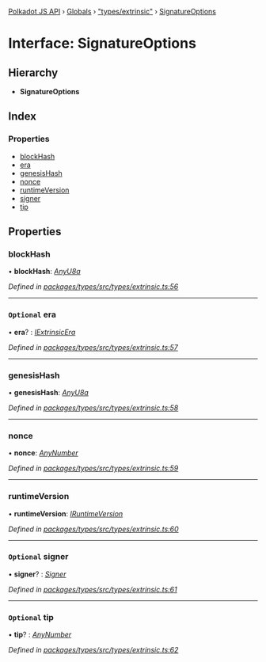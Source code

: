 [Polkadot JS API](../README.md) › [Globals](../globals.md) › ["types/extrinsic"](../modules/_types_extrinsic_.md) › [SignatureOptions](_types_extrinsic_.signatureoptions.md)

# Interface: SignatureOptions

## Hierarchy

* **SignatureOptions**

## Index

### Properties

* [blockHash](_types_extrinsic_.signatureoptions.md#blockhash)
* [era](_types_extrinsic_.signatureoptions.md#optional-era)
* [genesisHash](_types_extrinsic_.signatureoptions.md#genesishash)
* [nonce](_types_extrinsic_.signatureoptions.md#nonce)
* [runtimeVersion](_types_extrinsic_.signatureoptions.md#runtimeversion)
* [signer](_types_extrinsic_.signatureoptions.md#optional-signer)
* [tip](_types_extrinsic_.signatureoptions.md#optional-tip)

## Properties

###  blockHash

• **blockHash**: *[AnyU8a](../modules/_types_helpers_.md#anyu8a)*

*Defined in [packages/types/src/types/extrinsic.ts:56](https://github.com/polkadot-js/api/blob/c8af75088a/packages/types/src/types/extrinsic.ts#L56)*

___

### `Optional` era

• **era**? : *[IExtrinsicEra](_types_extrinsic_.iextrinsicera.md)*

*Defined in [packages/types/src/types/extrinsic.ts:57](https://github.com/polkadot-js/api/blob/c8af75088a/packages/types/src/types/extrinsic.ts#L57)*

___

###  genesisHash

• **genesisHash**: *[AnyU8a](../modules/_types_helpers_.md#anyu8a)*

*Defined in [packages/types/src/types/extrinsic.ts:58](https://github.com/polkadot-js/api/blob/c8af75088a/packages/types/src/types/extrinsic.ts#L58)*

___

###  nonce

• **nonce**: *[AnyNumber](../modules/_types_helpers_.md#anynumber)*

*Defined in [packages/types/src/types/extrinsic.ts:59](https://github.com/polkadot-js/api/blob/c8af75088a/packages/types/src/types/extrinsic.ts#L59)*

___

###  runtimeVersion

• **runtimeVersion**: *[IRuntimeVersion](_types_interfaces_.iruntimeversion.md)*

*Defined in [packages/types/src/types/extrinsic.ts:60](https://github.com/polkadot-js/api/blob/c8af75088a/packages/types/src/types/extrinsic.ts#L60)*

___

### `Optional` signer

• **signer**? : *[Signer](_types_extrinsic_.signer.md)*

*Defined in [packages/types/src/types/extrinsic.ts:61](https://github.com/polkadot-js/api/blob/c8af75088a/packages/types/src/types/extrinsic.ts#L61)*

___

### `Optional` tip

• **tip**? : *[AnyNumber](../modules/_types_helpers_.md#anynumber)*

*Defined in [packages/types/src/types/extrinsic.ts:62](https://github.com/polkadot-js/api/blob/c8af75088a/packages/types/src/types/extrinsic.ts#L62)*
